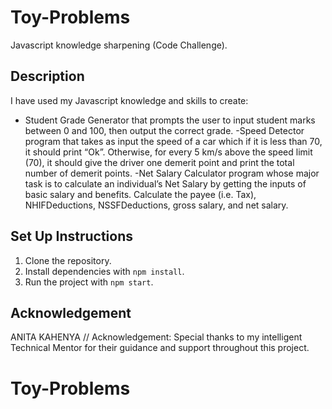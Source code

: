 # Toy-Problems

Javascript knowledge sharpening (Code Challenge).

## Description

I have used my Javascript knowledge and skills to create:
  - Student Grade Generator that prompts the user to input student marks between 0 and 100, then output the correct grade.
  -Speed Detector program that takes as input the speed of a car which if it is less than 70, it should print “Ok”. Otherwise, for every 5 km/s above the speed limit (70), it should give the driver one demerit point and print the total number of demerit points.
  -Net Salary Calculator program whose major task is to calculate an individual’s Net Salary by getting the inputs of basic salary and benefits. Calculate the payee (i.e. Tax), NHIFDeductions, NSSFDeductions, gross salary, and net salary.



## Set Up Instructions

1. Clone the repository.
2. Install dependencies with `npm install`.
3. Run the project with `npm start`.

## Acknowledgement
ANITA KAHENYA 
// Acknowledgement: Special thanks to my intelligent Technical Mentor for their guidance and support throughout this project.
# Toy-Problems
